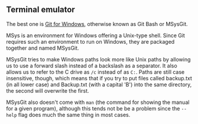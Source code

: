 ## Terminal emulator

The best one is [Git for Windows](https://git-for-windows.github.io/), otherwise known as Git Bash or MSysGit.

MSys is an environment for Windows offering a Unix-type shell. 
Since Git requires such an environment to run on Windows, 
they are packaged together and named MSysGit.

MSysGit tries to make Windows paths look more like Unix paths 
by allowing us to use a forward slash instead of a backslash as a separator.
It also allows us to refer to the C drive as `/c` instead of as `C:`.
Paths are still case insensitive, though, 
which means that if you try to put files called backup.txt (in all lower case) 
and Backup.txt (with a capital 'B') into the same directory, 
the second will overwrite the first.

MSysGit also doesn't come with `man` (the command for showing the manual for a given program), 
although this tends not be be a problem since the `--help` flag does much the same thing in most cases.
